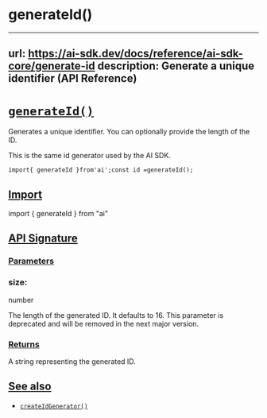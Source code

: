 # generateId()


---
url: https://ai-sdk.dev/docs/reference/ai-sdk-core/generate-id
description: Generate a unique identifier (API Reference)
---


# [`generateId()`](#generateid)


Generates a unique identifier. You can optionally provide the length of the ID.

This is the same id generator used by the AI SDK.

```
import{ generateId }from'ai';const id =generateId();
```


## [Import](#import)


import { generateId } from "ai"


## [API Signature](#api-signature)



### [Parameters](#parameters)



### size:


number

The length of the generated ID. It defaults to 16. This parameter is deprecated and will be removed in the next major version.


### [Returns](#returns)


A string representing the generated ID.


## [See also](#see-also)


-   [`createIdGenerator()`](/docs/reference/ai-sdk-core/create-id-generator)
